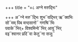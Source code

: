 +++
title = "०८ अग्ने मरुद्भिः"

+++
अ᳓ग्ने मरु᳓द्भिः शुभ᳓यद्भिर् ऋ᳓क्वभिः  
सो᳓मम् पिब मन्दसानो᳓ गणश्रि᳓भिः  
पवाके᳓भिर्+ विश्वमिन्वे᳓भिर् आयु᳓भिर्  
वइ᳓श्वानर प्रदि᳓वा केतु᳓ना सजूः᳓
